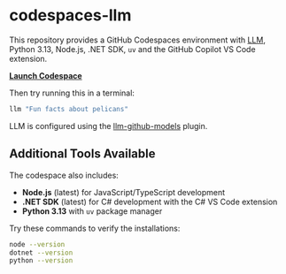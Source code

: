# codespaces-llm

This repository provides a GitHub Codespaces environment with [LLM](https://llm.datasette.io/), Python 3.13, Node.js, .NET SDK, `uv` and the GitHub Copilot VS Code extension.

**[Launch Codespace](https://codespaces.new/solrevdev/codespaces-llm?quickstart=1)**

Then try running this in a terminal:
```bash
llm "Fun facts about pelicans"
```
LLM is configured using the [llm-github-models](https://github.com/tonybaloney/llm-github-models) plugin.

## Additional Tools Available

The codespace also includes:
- **Node.js** (latest) for JavaScript/TypeScript development
- **.NET SDK** (latest) for C# development with the C# VS Code extension
- **Python 3.13** with `uv` package manager

Try these commands to verify the installations:
```bash
node --version
dotnet --version
python --version
```
